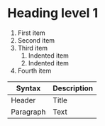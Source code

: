 # Heading level 1

1. First item
2. Second item
3. Third item
    1. Indented item
    2. Indented item
4. Fourth item

| Syntax      | Description |
| ----------- | ----------- |
| Header      | Title       |
| Paragraph   | Text        |
